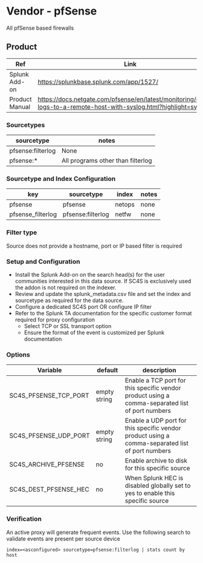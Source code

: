 # Vendor - pfSense

All pfSense based firewalls


## Product


| Ref            | Link                                                                                                    |
|----------------|---------------------------------------------------------------------------------------------------------|
| Splunk Add-on  | https://splunkbase.splunk.com/app/1527/                                                                 |
| Product Manual | https://docs.netgate.com/pfsense/en/latest/monitoring/copying-logs-to-a-remote-host-with-syslog.html?highlight=syslog |


### Sourcetypes

| sourcetype     | notes                                                                                                   |
|----------------|---------------------------------------------------------------------------------------------------------|
| pfsense:filterlog  | None |
| pfsense:* | All programs other than filterlog |

### Sourcetype and Index Configuration

| key            | sourcetype     | index          | notes          |
|----------------|----------------|----------------|----------------|
| pfsense      | pfsense     | netops          | none          |
| pfsense_filterlog      | pfsense:filterlog      | netfw          | none          |

### Filter type

Source does not provide a hostname, port or IP based filter is required

### Setup and Configuration

* Install the Splunk Add-on on the search head(s) for the user communities interested in this data source. If SC4S is exclusively used the addon is not required on the indexer.
* Review and update the splunk_metadata.csv file and set the index and sourcetype as required for the data source.
* Configure a dedicated SC4S port OR configure IP filter 
* Refer to the Splunk TA documentation for the specific customer format required for proxy configuration
    * Select TCP or SSL transport option
    * Ensure the format of the event is customized per Splunk documentation

### Options

| Variable       | default        | description    |
|----------------|----------------|----------------|
| SC4S_PFSENSE_TCP_PORT      | empty string      | Enable a TCP port for this specific vendor product using a comma-separated list of port numbers |
| SC4S_PFSENSE_UDP_PORT      | empty string      | Enable a UDP port for this specific vendor product using a comma-separated list of port numbers |
| SC4S_ARCHIVE_PFSENSE | no | Enable archive to disk for this specific source |
| SC4S_DEST_PFSENSE_HEC | no | When Splunk HEC is disabled globally set to yes to enable this specific source | 

### Verification

An active proxy will generate frequent events. Use the following search to validate events are present per source device

```
index=<asconfigured> sourcetype=pfsense:filterlog | stats count by host
```
